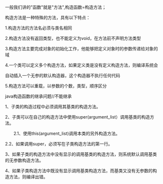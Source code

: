 一般我们讲的"函数"就是"方法",构造函数=构造方法；

构造方法是一种特殊的方法，具有以下特点：

1.构造方法的方法名必须与类名相同

2.构造方法没有返回类型，也不能定义为void，在方法前不声明方法类型

3.构造方法主要完成对象的初始化工作，他能够把定义对象时的参数传递给对象的域

4.一个类可以定义多个构造方法，如果定义类是没有定义构造方法，则编译系统会

自动插入一个无参的默认构造器，这个构造器不执行任何代码

5.构造方法可以重载，以参数的个数，类型，顺序区分

java构造函数的继承问题//不能继承

1、子类的构造过程中必须调用其基类的构造方法。

2、子类可以在自己的构造方法中使用super\(argument\_list）调用基类的构造方法。

 　　2.1、使用this\(argument\_list\)调用本类的另外构造方法。

2.2、如果调用super，必须写在子类构造方法的第一行。

3、如果子类的构造方法中没有显示的调用基类的构造方法，则系统默认调用基类的无参数构造方法。

4、如果子类构造方法中既没有显示调用基类构造方法，而基类又没有无参数的构造方法，则编译出错。

